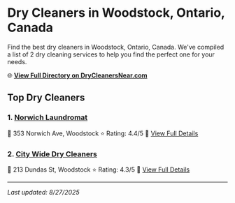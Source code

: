 # Dry Cleaners in Woodstock, Ontario, Canada

Find the best dry cleaners in Woodstock, Ontario, Canada. We've compiled a list of 2 dry cleaning services to help you find the perfect one for your needs.

🌐 **[View Full Directory on DryCleanersNear.com](https://drycleanersnear.com/city/Canada/Ontario/Woodstock)**

## Top Dry Cleaners

### 1. [Norwich Laundromat](https://drycleanersnear.com/dryCleaner/689014b2913e4c7c8f7e9b5a/norwich-laundromat)
📍 353 Norwich Ave, Woodstock
⭐ Rating: 4.4/5
🔗 [View Full Details](https://drycleanersnear.com/dryCleaner/689014b2913e4c7c8f7e9b5a/norwich-laundromat)

### 2. [City Wide Dry Cleaners](https://drycleanersnear.com/dryCleaner/689014d3913e4c7c8f7e9c5e/city-wide-dry-cleaners)
📍 213 Dundas St, Woodstock
⭐ Rating: 4.3/5
🔗 [View Full Details](https://drycleanersnear.com/dryCleaner/689014d3913e4c7c8f7e9c5e/city-wide-dry-cleaners)


---

*Last updated: 8/27/2025*
